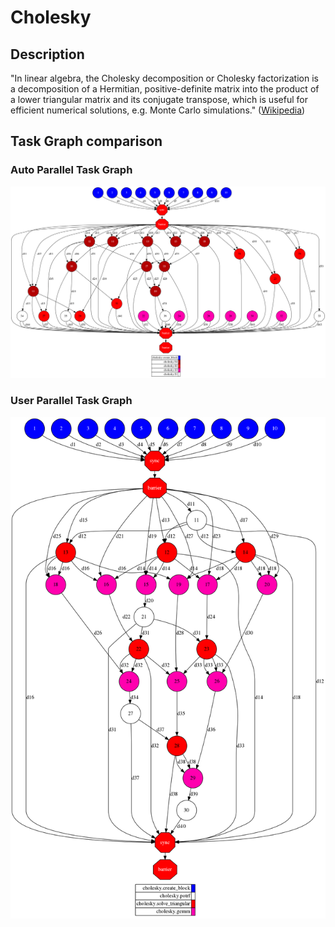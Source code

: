 # Cholesky


## Description

"In linear algebra, the Cholesky decomposition or Cholesky factorization is a 
decomposition of a Hermitian, positive-definite matrix into the product of a
lower triangular matrix and its conjugate transpose, which is useful for 
efficient numerical solutions, e.g. Monte Carlo simulations." 
([Wikipedia][wikipedia-cholesky])


## Task Graph comparison

### Auto Parallel Task Graph

![AutoParallel Task Graph](./autoparallel/results/local/complete_graph.png)

### User Parallel Task Graph

![UserParallel Task Graph](./userparallel/results/local/complete_graph.png)


[wikipedia-cholesky]: https://en.wikipedia.org/wiki/Cholesky_decomposition
